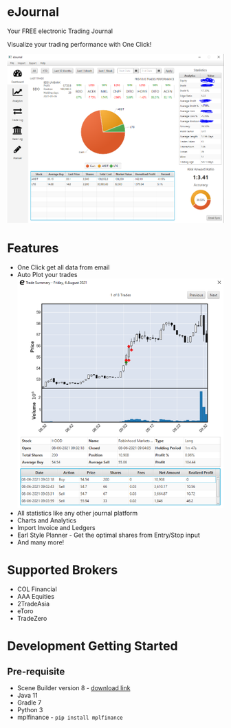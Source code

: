 # eJournal
Your FREE electronic Trading Journal

Visualize your trading performance with One Click!

![Dashboard screenshot](./screenshots/dashboard.PNG)

# Features
- One Click get all data from email
- Auto Plot your trades
![Dashboard screenshot](./screenshots/plot.PNG)
- All statistics like any other journal platform
- Charts and Analytics
- Import Invoice and Ledgers
- Earl Style Planner - Get the optimal shares from Entry/Stop input
- And many more!

# Supported Brokers
- COL Financial
- AAA Equities
- 2TradeAsia
- eToro
- TradeZero

# Development Getting Started
## Pre-requisite
- Scene Builder version 8 - [download link](https://gluonhq.com/products/scene-builder/)
- Java 11
- Gradle 7
- Python 3
- mplfinance - `pip install mplfinance`
